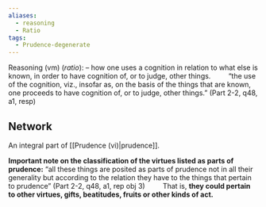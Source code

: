 ```yaml
---
aliases:
  - reasoning
  - Ratio
tags:
  - Prudence-degenerate
---
```

Reasoning (vm) (*ratio*): – how one uses a cognition in relation to what else is known, in order to have cognition of, or to judge, other things.
$\qquad$“the use of the cognition, viz., insofar as, on the basis of the things that are known, one proceeds to have cognition of, or to judge, other things.” (Part 2-2, q48, a1, resp)



## Network
An integral part of [[Prudence (vi)|prudence]].

**Important note on the classification of the virtues listed as parts of prudence:** “all these things are posited as parts of prudence not in all their generality but according to the relation they have to the things that pertain to prudence” (Part 2-2, q48, a1, rep obj 3)
$\qquad$That is, **they could pertain to other virtues, gifts, beatitudes, fruits or other kinds of act.**
